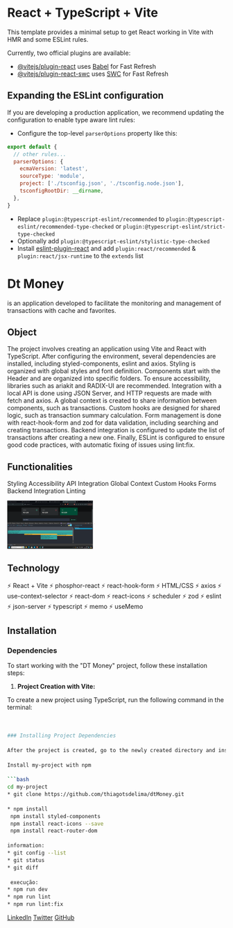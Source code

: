 # React + TypeScript + Vite

This template provides a minimal setup to get React working in Vite with HMR and some ESLint rules.

Currently, two official plugins are available:

- [@vitejs/plugin-react](https://github.com/vitejs/vite-plugin-react/blob/main/packages/plugin-react/README.md) uses [Babel](https://babeljs.io/) for Fast Refresh
- [@vitejs/plugin-react-swc](https://github.com/vitejs/vite-plugin-react-swc) uses [SWC](https://swc.rs/) for Fast Refresh

## Expanding the ESLint configuration

If you are developing a production application, we recommend updating the configuration to enable type aware lint rules:

- Configure the top-level `parserOptions` property like this:

```js
export default {
  // other rules...
  parserOptions: {
    ecmaVersion: 'latest',
    sourceType: 'module',
    project: ['./tsconfig.json', './tsconfig.node.json'],
    tsconfigRootDir: __dirname,
  },
}
```

- Replace `plugin:@typescript-eslint/recommended` to `plugin:@typescript-eslint/recommended-type-checked` or `plugin:@typescript-eslint/strict-type-checked`
- Optionally add `plugin:@typescript-eslint/stylistic-type-checked`
- Install [eslint-plugin-react](https://github.com/jsx-eslint/eslint-plugin-react) and add `plugin:react/recommended` & `plugin:react/jsx-runtime` to the `extends` list

# Dt Money
is an application developed to facilitate the monitoring and management of transactions with cache and favorites.

## Object
The project involves creating an application using Vite and React with TypeScript. After configuring the environment, several dependencies are installed, including styled-components, eslint and axios. Styling is organized with global styles and font definition. Components start with the Header and are organized into specific folders. To ensure accessibility, libraries such as ariakit and RADIX-UI are recommended. Integration with a local API is done using JSON Server, and HTTP requests are made with fetch and axios. A global context is created to share information between components, such as transactions. Custom hooks are designed for shared logic, such as transaction summary calculation. Form management is done with react-hook-form and zod for data validation, including searching and creating transactions. Backend integration is configured to update the list of transactions after creating a new one. Finally, ESLint is configured to ensure good code practices, with automatic fixing of issues using lint:fix.

## Functionalities
Styling
Accessibility
API Integration
Global Context
Custom Hooks
Forms
Backend Integration
Linting

<img src="/src/assets/ReactDevTools1.png" alt="" width="40%">

## Technology

⚡️ React + Vite
⚡️ phosphor-react
⚡️ react-hook-form
⚡️ HTML/CSS
⚡️ axios
⚡️ use-context-selector
⚡️ react-dom
⚡️ react-icons
⚡️ scheduler
⚡️ zod
⚡️ eslint
⚡️ json-server
⚡️ typescript
⚡️ memo
⚡️ useMemo



## Installation

### Dependencies

To start working with the "DT Money" project, follow these installation steps:

1. **Project Creation with Vite:**

  To create a new project using TypeScript, run the following command in the terminal:

   ```bash
   

### Installing Project Dependencies

After the project is created, go to the newly created directory and install the necessary dependencies:

Install my-project with npm

```bash
  cd my-project
  * git clone https://github.com/thiagotsdelima/dtMoney.git

  * npm install
    npm install styled-components
    npm install react-icons --save
    npm install react-router-dom

   information:
  * git config --list
  * git status
  * git diff

    execução: 
  * npm run dev
  * npm run lint
  * npm run lint:fix
```
  
 [LinkedIn](https://www.linkedin.com/in/thiago-sombra-8a875b137/)
 [Twitter](https://twitter.com/thiagotsdelima)
 [GitHub](https://github.com/thiagotsdelima)


